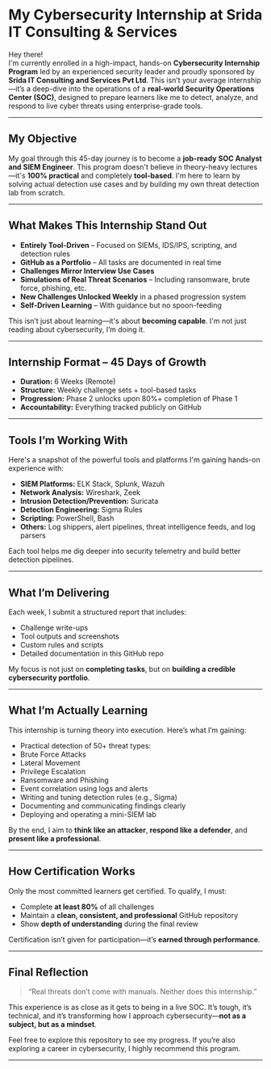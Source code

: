# My Cybersecurity Internship at Srida IT Consulting & Services

Hey there!  
I'm currently enrolled in a high-impact, hands-on **Cybersecurity Internship Program** led by an experienced security leader and proudly sponsored by **Srida IT Consulting and Services Pvt Ltd**. This isn’t your average internship—it’s a deep-dive into the operations of a **real-world Security Operations Center (SOC)**, designed to prepare learners like me to detect, analyze, and respond to live cyber threats using enterprise-grade tools.

---

## My Objective

My goal through this 45-day journey is to become a **job-ready SOC Analyst and SIEM Engineer**. This program doesn't believe in theory-heavy lectures—it's **100% practical** and completely **tool-based**. I'm here to learn by solving actual detection use cases and by building my own threat detection lab from scratch.

---

##  What Makes This Internship Stand Out

-  **Entirely Tool-Driven** – Focused on SIEMs, IDS/IPS, scripting, and detection rules
-  **GitHub as a Portfolio** – All tasks are documented in real time
-  **Challenges Mirror Interview Use Cases**
-  **Simulations of Real Threat Scenarios** – Including ransomware, brute force, phishing, etc.
-  **New Challenges Unlocked Weekly** in a phased progression system
-  **Self-Driven Learning** – With guidance but no spoon-feeding

This isn’t just about learning—it's about **becoming capable**. I'm not just reading about cybersecurity, I’m doing it.

---

##  Internship Format – 45 Days of Growth

- **Duration:** 6 Weeks (Remote)
- **Structure:** Weekly challenge sets + tool-based tasks
- **Progression:** Phase 2 unlocks upon 80%+ completion of Phase 1
- **Accountability:** Everything tracked publicly on GitHub

---

##  Tools I’m Working With

Here's a snapshot of the powerful tools and platforms I'm gaining hands-on experience with:

- **SIEM Platforms:** ELK Stack, Splunk, Wazuh  
- **Network Analysis:** Wireshark, Zeek  
- **Intrusion Detection/Prevention:** Suricata  
- **Detection Engineering:** Sigma Rules  
- **Scripting:** PowerShell, Bash  
- **Others:** Log shippers, alert pipelines, threat intelligence feeds, and log parsers

Each tool helps me dig deeper into security telemetry and build better detection pipelines.

---

##  What I’m Delivering

Each week, I submit a structured report that includes:

-  Challenge write-ups
-  Tool outputs and screenshots
-  Custom rules and scripts
-  Detailed documentation in this GitHub repo

My focus is not just on **completing tasks**, but on **building a credible cybersecurity portfolio**.

---

##  What I’m Actually Learning

This internship is turning theory into execution. Here’s what I’m gaining:

-  Practical detection of 50+ threat types:
  - Brute Force Attacks
  - Lateral Movement
  - Privilege Escalation
  - Ransomware and Phishing
-  Event correlation using logs and alerts
-  Writing and tuning detection rules (e.g., Sigma)
-  Documenting and communicating findings clearly
-  Deploying and operating a mini-SIEM lab

By the end, I aim to **think like an attacker**, **respond like a defender**, and **present like a professional**.

---

##  How Certification Works

Only the most committed learners get certified. To qualify, I must:

-  Complete **at least 80%** of all challenges
-  Maintain a **clean, consistent, and professional** GitHub repository
-  Show **depth of understanding** during the final review

Certification isn’t given for participation—it’s **earned through performance**.

---

##  Final Reflection

> “Real threats don’t come with manuals. Neither does this internship.”

This experience is as close as it gets to being in a live SOC. It’s tough, it’s technical, and it’s transforming how I approach cybersecurity—**not as a subject, but as a mindset**.

Feel free to explore this repository to see my progress. If you’re also exploring a career in cybersecurity, I highly recommend this program.

---
